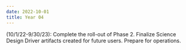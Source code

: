 ```yaml
---
date: 2022-10-01
title: Year 04
---
```


(10/1/22-9/30/23): Complete the roll-out of Phase 2. Finalize Science Design Driver artifacts created for future users. Prepare for operations. 
